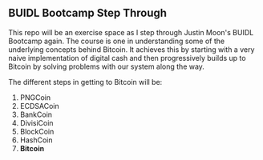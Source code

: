 ## BUIDL Bootcamp Step Through

This repo will be an exercise space as I step through Justin Moon's BUIDL Bootcamp again. The course is one in understanding some of the underlying concepts behind Bitcoin. It achieves this by starting with a very naive implementation of digital cash and then progressively builds up to Bitcoin by solving problems with our system along the way.

The different steps in getting to Bitcoin will be:
1. PNGCoin
1. ECDSACoin
1. BankCoin
1. DivisiCoin
1. BlockCoin
1. HashCoin
1. **Bitcoin**
